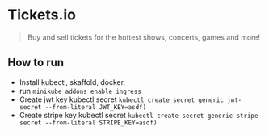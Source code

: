 # Tickets.io

> Buy and sell tickets for the hottest shows, concerts, games and more!

## How to run

- Install kubectl, skaffold, docker.
- run ```minikube addons enable ingress```
- Create jwt key kubectl secret ```kubectl create secret generic jwt-secret --from-literal JWT_KEY=asdf)```
- Create stripe key kubectl secret ```kubectl create secret generic stripe-secret --from-literal STRIPE_KEY=asdf)```
